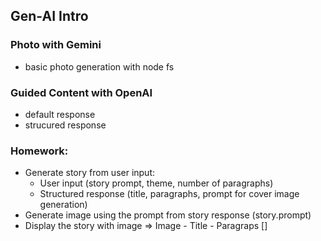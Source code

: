 ## Gen-AI Intro

### Photo with Gemini
- basic photo generation with node fs

### Guided Content with OpenAI
- default response
- strucured response

### Homework:
- Generate story from user input:
    - User input (story prompt, theme, number of paragraphs)
    - Structured response (title, paragraphs, prompt for cover image generation)
- Generate image using the prompt from story response (story.prompt)
- Display the story with image => Image - Title - Paragraps []